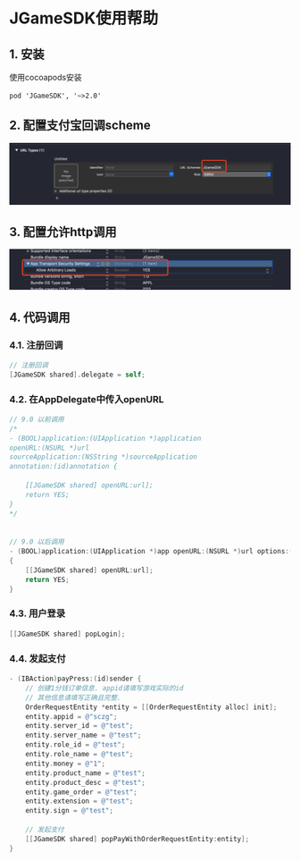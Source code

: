 # JGameSDK使用帮助

## 1. 安装

使用cocoapods安装

`pod 'JGameSDK', '~>2.0'`



## 2. 配置支付宝回调scheme

![image-20190816164450341](README.assets/image-20190816164450341.png)



## 3. 配置允许http调用

![image-20190816164613580](README.assets/image-20190816164613580.png)



## 4. 代码调用

### 4.1. 注册回调

```objective-c
// 注册回调
[JGameSDK shared].delegate = self;
```

### 4.2. 在AppDelegate中传入openURL

```objective-c
// 9.0 以前调用
/*
- (BOOL)application:(UIApplication *)application
openURL:(NSURL *)url
sourceApplication:(NSString *)sourceApplication
annotation:(id)annotation {

    [[JGameSDK shared] openURL:url];
    return YES;
}
*/


// 9.0 以后调用
- (BOOL)application:(UIApplication *)app openURL:(NSURL *)url options:(NSDictionary<NSString*, id> *)options
{
    [[JGameSDK shared] openURL:url];
    return YES;
}
```

### 4.3. 用户登录

```objective-c
[[JGameSDK shared] popLogin];
```
### 4.4. 发起支付

```objective-c
- (IBAction)payPress:(id)sender {
    // 创建1分钱订单信息. appid请填写游戏实际的id
    // 其他信息请填写正确且完整.
    OrderRequestEntity *entity = [[OrderRequestEntity alloc] init];
    entity.appid = @"sczg";
    entity.server_id = @"test";
    entity.server_name = @"test";
    entity.role_id = @"test";
    entity.role_name = @"test";
    entity.money = @"1";
    entity.product_name = @"test";
    entity.product_desc = @"test";
    entity.game_order = @"test";
    entity.extension = @"test";
    entity.sign = @"test";

    // 发起支付
    [[JGameSDK shared] popPayWithOrderRequestEntity:entity];
}
```
